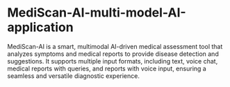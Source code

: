# MediScan-AI-multi-model-AI-application
MediScan-AI is a smart, multimodal AI-driven medical assessment tool that analyzes symptoms and medical reports to provide disease detection and suggestions. It supports multiple input formats, including text, voice chat, medical reports with queries, and reports with voice input, ensuring a seamless and versatile diagnostic experience.
